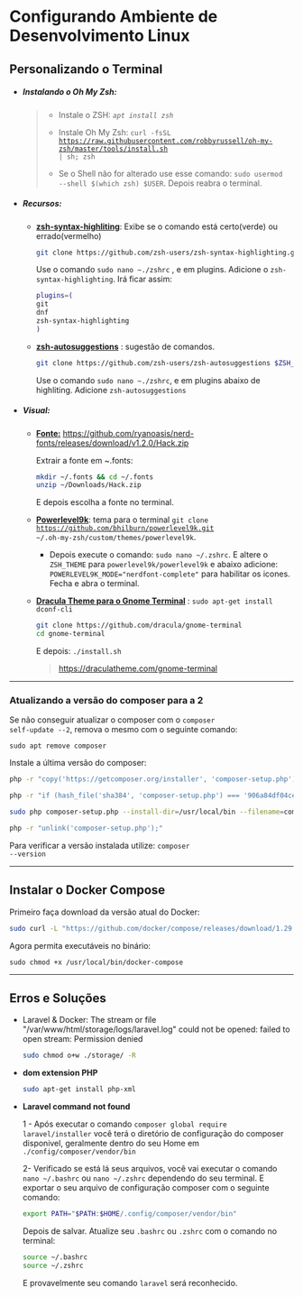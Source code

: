 # Configurando Ambiente de Desenvolvimento Linux

## Personalizando o Terminal

- ##### Instalando o Oh My Zsh:

  > - Instale o ZSH: <code>*apt install zsh*</code>
  >
  > - Instale Oh My Zsh: <code>curl -fsSL https://raw.githubusercontent.com/robbyrussell/oh-my-zsh/master/tools/install.sh | sh; zsh</code>
  >
  > - Se o Shell não for alterado use esse comando: <code>sudo usermod --shell $(which zsh) $USER</code>. Depois reabra o terminal.
  >
  >   

- ##### Recursos:

  - <u>**zsh-syntax-highliting**</u>: Exibe se o comando está certo(verde) ou errado(vermelho)

    ~~~bash
    git clone https://github.com/zsh-users/zsh-syntax-highlighting.git ${ZSH_CUSTOM:-~/.oh-my-zsh/custom}/plugins/zsh-syntax-highlighting
    ~~~

    Use o comando <code>sudo nano ~./zshrc</code> ,  e em plugins. Adicione o <code>zsh-syntax-highlighting</code>. Irá ficar assim:

    ~~~bash
    plugins=(
    git
    dnf
    zsh-syntax-highlighting
    )
    ~~~

  - **<u>zsh-autosuggestions</u>** : sugestão de comandos. 

    ~~~bash
    git clone https://github.com/zsh-users/zsh-autosuggestions $ZSH_CUSTOM/plugins/zsh-autosuggestions
    ~~~

    Use o comando <code>sudo nano ~./zshrc</code>, e em plugins abaixo de highliting. Adicione <code>zsh-autosuggestions</code>

    

- ##### Visual:

  - **<u>Fonte:</u>** https://github.com/ryanoasis/nerd-fonts/releases/download/v1.2.0/Hack.zip

    Extrair a fonte em ~.fonts:

    ~~~bash
    mkdir ~/.fonts && cd ~/.fonts
    unzip ~/Downloads/Hack.zip
    ~~~

    E depois escolha a fonte no terminal.

  - <u>**Powerlevel9k**</u>: tema para o terminal <code>git clone https://github.com/bhilburn/powerlevel9k.git ~/.oh-my-zsh/custom/themes/powerlevel9k</code>.

    - Depois execute o comando: <code>sudo nano ~/.zshrc</code>. E altere o <code>ZSH_THEME</code> para <code>powerlevel9k/powerlevel9k</code> e abaixo adicione: <code>POWERLEVEL9K_MODE="nerdfont-complete"</code> para habilitar os icones. Fecha e abra o terminal.

  - **<u>Dracula Theme para o Gnome Terminal</u>** : <code>sudo apt-get install dconf-cli</code>

    ~~~bash
    git clone https://github.com/dracula/gnome-terminal
    cd gnome-terminal
    ~~~

    E depois: <code>./install.sh</code>

    > https://draculatheme.com/gnome-terminal

<hr>

### Atualizando a versão do composer para a 2

Se não conseguir atualizar o composer com o <code>composer self-update --2</code>, remova o mesmo com o seguinte comando:

<code>sudo apt remove composer</code>

Instale a última versão do composer:

```bash
php -r "copy('https://getcomposer.org/installer', 'composer-setup.php');"

php -r "if (hash_file('sha384', 'composer-setup.php') === '906a84df04cea2aa72f40b5f787e49f22d4c2f19492ac310e8cba5b96ac8b64115ac402c8cd292b8a03482574915d1a8') { echo 'Installer verified'; } else { echo 'Installer corrupt'; unlink('composer-setup.php'); } echo PHP_EOL;"

sudo php composer-setup.php --install-dir=/usr/local/bin --filename=composer

php -r "unlink('composer-setup.php');"
```

Para verificar a versão instalada utilize: <code>composer --version</code>

<hr>

## Instalar o Docker Compose

Primeiro faça download da versão atual do Docker: 

```bash
sudo curl -L "https://github.com/docker/compose/releases/download/1.29.2/docker-compose-$(uname -s)-$(uname -m)" -o /usr/local/bin/docker-compose
```

Agora permita executáveis no binário:

```
sudo chmod +x /usr/local/bin/docker-compose
```



<hr>

## Erros e Soluções

- Laravel & Docker: The stream or file "/var/www/html/storage/logs/laravel.log" could not be opened: failed to open stream: Permission denied

  ~~~bash
  sudo chmod o+w ./storage/ -R
  ~~~

- **dom extension PHP**

  ~~~bash
  sudo apt-get install php-xml
  ~~~

  

- **Laravel command not found**

  1 - Após executar o comando <code>composer global require laravel/installer</code> você terá o diretório de configuração do composer disponivel, geralmente dentro do seu Home em <code>./config/composer/vendor/bin</code>

  

  2- Verificado se está lá seus arquivos, você vai executar o comando <code>nano ~/.bashrc</code> ou <code>nano ~/.zshrc</code> dependendo do seu terminal. E exportar o seu arquivo de configuração composer com o seguinte comando:

  ~~~bash
  export PATH="$PATH:$HOME/.config/composer/vendor/bin"
  ~~~

  Depois de salvar. Atualize seu <code>.bashrc</code> ou <code>.zshrc</code> com o comando no terminal:

  ~~~bash
  source ~/.bashrc
  source ~/.zshrc
  ~~~

  E provavelmente seu comando <code>laravel</code> será reconhecido.
